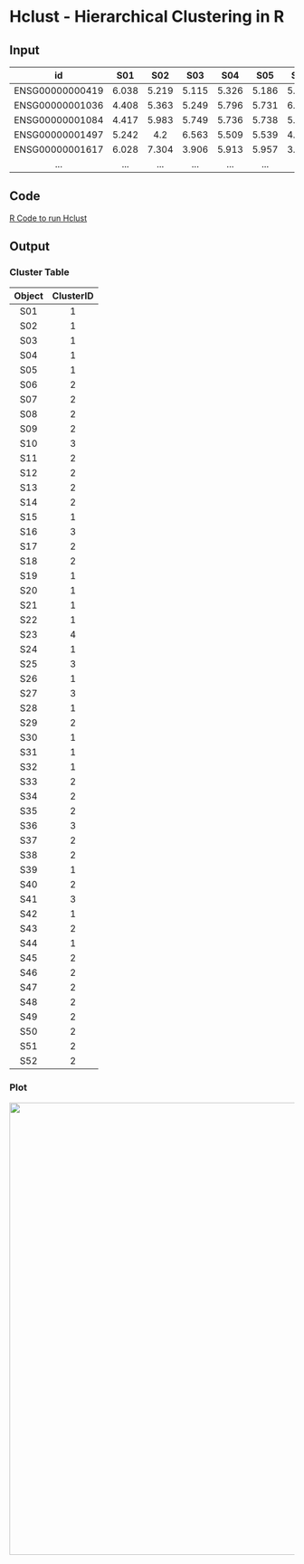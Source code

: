 # Hclust - Hierarchical Clustering in R

## Input

|id|S01|S02|S03|S04|S05|S06|S07|S08|S09|S10|S11|S12|S13|S14|S15|S16|S17|S18|S19|S20|S21|S22|S23|S24|S25|S26|S27|S28|S29|S30|S31|S32|S33|S34|S35|S36|S37|S38|S39|S40|S41|S42|S43|S44|S45|S46|S47|S48|S49|S50|S51|S52|
|:-:|:-:|:-:|:-:|:-:|:-:|:-:|:-:|:-:|:-:|:-:|:-:|:-:|:-:|:-:|:-:|:-:|:-:|:-:|:-:|:-:|:-:|:-:|:-:|:-:|:-:|:-:|:-:|:-:|:-:|:-:|:-:|:-:|:-:|:-:|:-:|:-:|:-:|:-:|:-:|:-:|:-:|:-:|:-:|:-:|:-:|:-:|:-:|:-:|:-:|:-:|:-:|:-:|
|ENSG00000000419|6.038|5.219|5.115|5.326|5.186|5.287|5.268|6.624|5.571|6.597|5.211|6.652|6.611|6.395|5.151|6.138|7.278|4.737|6.125|5.63|5.777|6.18|4.644|6.481|5.724|5.459|4.74|7.281|5.198|5.609|4.776|5.615|6.047|4.743|6.229|5.152|5.778|4.583|5.963|6.168|4.925|4.074|5.797|6.381|4.624|5.986|6.375|7.702|5.679|5.832|5.308|5.036|
|ENSG00000001036|4.408|5.363|5.249|5.796|5.731|6.092|4.759|4.412|4.953|6.929|4.959|5.074|5.39|4.528|4.696|6.009|5.443|4.256|6.142|5.864|5.341|5.992|4.676|5.139|6.946|5.942|6.075|6.336|4.982|5.277|6.352|5.205|6.271|5.783|4.085|6.551|5.889|5.155|3.923|5.453|4.065|5.878|5.485|5.107|6.206|5.034|5.27|5.734|5.365|4.205|4.986|5.652|
|ENSG00000001084|4.417|5.983|5.749|5.736|5.738|5.758|3.925|5.101|5.073|3.528|5.907|4.03|3.577|3.093|4.969|5.789|4.443|5.138|5.585|6.172|4.977|6.776|5.952|4.72|4.586|5.829|3.988|4.735|4.201|6.793|6.236|4.439|5.045|5.176|4.172|4.044|5.978|4.084|3.042|4.221|3.871|5.231|6.616|4.314|6.365|4.468|4.084|3.095|4.29|2.249|5.871|4.303|
|ENSG00000001497|5.242|4.2|6.563|5.509|5.539|4.889|6.14|5.325|5.067|6.147|5.469|6.077|6.871|5.967|6.682|4.986|5.3|6.449|4.947|5.46|5.438|5.933|3.964|4.578|6.386|4.93|4.866|6.102|4.718|5.275|4.747|5.592|5.071|5.305|4.131|5.444|3.832|5.106|5.93|4.696|4.91|5.225|4.644|6.144|5.069|4.746|4.907|5.808|4.85|5.3|4.157|6.014|
|ENSG00000001617|6.028|7.304|3.906|5.913|5.957|3.985|7.524|4.648|6.675|3.168|5.361|6.536|6.393|5.222|1.325|3.853|4.694|4.617|2.5|3.199|5|5.301|5.471|5.007|1.436|5.811|2.974|3.771|7.3|5.09|5.116|5.192|5.487|6.753|5.083|0.373|5.46|7.737|0.795|6.797|1.26|4.758|3.704|5.568|5.234|4.296|5.062|6.554|6.172|6.783|4.914|5.93|
|...|...|...|...|...|...|...|...|...|...|...|...|...|...|...|...|...|...|...|...|...|...|...|...|...|...|...|...|...|...|...|...|...|...|...|...|...|...|...|...|...|...|...|...|...|...|...|...|...|...|...|...|...|

## Code  

[R Code to run Hclust](https://github.com/vanngocthuyla/Data_Analysis/tree/main/scripts/sequencing/hclust_code.R)  

## Output
### Cluster Table

|Object|ClusterID|
|:----:|:-------:|
|S01|1|
|S02|1|
|S03|1|
|S04|1|
|S05|1|
|S06|2|
|S07|2|
|S08|2|
|S09|2|
|S10|3|
|S11|2|
|S12|2|
|S13|2|
|S14|2|
|S15|1|
|S16|3|
|S17|2|
|S18|2|
|S19|1|
|S20|1|
|S21|1|
|S22|1|
|S23|4|
|S24|1|
|S25|3|
|S26|1|
|S27|3|
|S28|1|
|S29|2|
|S30|1|
|S31|1|
|S32|1|
|S33|2|
|S34|2|
|S35|2|
|S36|3|
|S37|2|
|S38|2|
|S39|1|
|S40|2|
|S41|3|
|S42|1|
|S43|2|
|S44|1|
|S45|2|
|S46|2|
|S47|2|
|S48|2|
|S49|2|
|S50|2|
|S51|2|
|S52|2|

### Plot

<img src='https://vanngocthuyla.github.io/Data_Analysis/images/sequencing/Hclust_Plot.jpg' width="800">
